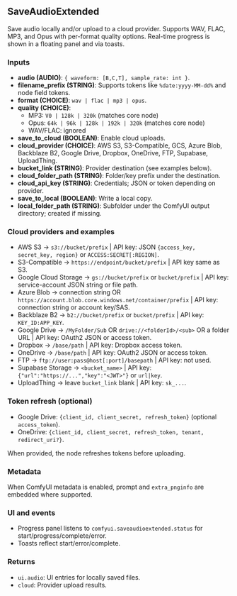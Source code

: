 ## SaveAudioExtended

Save audio locally and/or upload to a cloud provider. Supports WAV, FLAC, MP3, and Opus with per-format quality options. Real-time progress is shown in a floating panel and via toasts.

### Inputs

-   **audio (AUDIO)**: `{ waveform: [B,C,T], sample_rate: int }`.
-   **filename_prefix (STRING)**: Supports tokens like `%date:yyyy-MM-dd%` and node field tokens.
-   **format (CHOICE)**: `wav | flac | mp3 | opus`.
-   **quality (CHOICE)**:
    -   MP3: `V0 | 128k | 320k` (matches core node)
    -   Opus: `64k | 96k | 128k | 192k | 320k` (matches core node)
    -   WAV/FLAC: ignored
-   **save_to_cloud (BOOLEAN)**: Enable cloud uploads.
-   **cloud_provider (CHOICE)**: AWS S3, S3-Compatible, GCS, Azure Blob, Backblaze B2, Google Drive, Dropbox, OneDrive, FTP, Supabase, UploadThing.
-   **bucket_link (STRING)**: Provider destination (see examples below).
-   **cloud_folder_path (STRING)**: Folder/key prefix under the destination.
-   **cloud_api_key (STRING)**: Credentials; JSON or token depending on provider.
-   **save_to_local (BOOLEAN)**: Write a local copy.
-   **local_folder_path (STRING)**: Subfolder under the ComfyUI output directory; created if missing.

### Cloud providers and examples

-   AWS S3 → `s3://bucket/prefix` | API key: JSON `{access_key, secret_key, region}` or `ACCESS:SECRET[:REGION]`.
-   S3-Compatible → `https://endpoint/bucket/prefix` | API key same as S3.
-   Google Cloud Storage → `gs://bucket/prefix` or `bucket/prefix` | API key: service-account JSON string or file path.
-   Azure Blob → connection string OR `https://account.blob.core.windows.net/container/prefix` | API key: connection string or account key/SAS.
-   Backblaze B2 → `b2://bucket/prefix` or `bucket/prefix` | API key: `KEY_ID:APP_KEY`.
-   Google Drive → `/MyFolder/Sub` OR `drive://<folderId>/<sub>` OR a folder URL | API key: OAuth2 JSON or access token.
-   Dropbox → `/base/path` | API key: Dropbox access token.
-   OneDrive → `/base/path` | API key: OAuth2 JSON or access token.
-   FTP → `ftp://user:pass@host[:port]/basepath` | API key: not used.
-   Supabase Storage → `<bucket_name>` | API key: `{"url":"https://...","key":"<JWT>"}` or `url|key`.
-   UploadThing → leave `bucket_link` blank | API key: `sk_...`.

### Token refresh (optional)

-   Google Drive: `{client_id, client_secret, refresh_token}` (optional `access_token`).
-   OneDrive: `{client_id, client_secret, refresh_token, tenant, redirect_uri?}`.

When provided, the node refreshes tokens before uploading.

### Metadata

When ComfyUI metadata is enabled, prompt and `extra_pnginfo` are embedded where supported.

### UI and events

-   Progress panel listens to `comfyui.saveaudioextended.status` for start/progress/complete/error.
-   Toasts reflect start/error/complete.

### Returns

-   `ui.audio`: UI entries for locally saved files.
-   `cloud`: Provider upload results.

